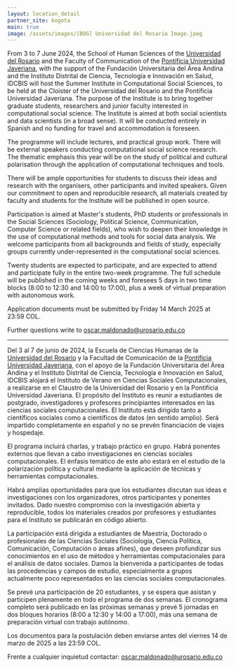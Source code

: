 ```yaml
---
layout: location_detail
partner_site: bogota
main: true
image: /assets/images/[BOG] Universidad del Rosario Image.jpeg
---
```


[//]: # (ORGANIZERS: Update the info to match your location. Add a site image to /assets/images/ and update the placeholder URL above to match it. See _data/2025/Bogotá for yml files that control the header content, location info on general sites page, people lists, and sidebar.)

From 3 to 7 June 2024, the School of Human Sciences of the [Universidad del Rosario](https://urosario.edu.co/) and the Faculty of Communication of the [Pontificia Universidad Javeriana](https://www.javeriana.edu.co/inicio), with the support of the Fundación Universitaria del Área Andina and the Instituto Distrital de Ciencia, Tecnología e Innovación en Salud, IDCBIS will host the Summer Institute in Computational Social Sciences, to be held at the Cloister of the Universidad del Rosario and the Pontificia Universidad Javeriana. The purpose of the Institute is to bring together graduate students, researchers and junior faculty interested in computational social science. The Institute is aimed at both social scientists and data scientists (in a broad sense). It will be conducted entirely in Spanish and no funding for travel and accommodation is foreseen.

The programme will include lectures, and practical group work. There will be external speakers conducting computational social science research. The thematic emphasis this year will be on the study of political and cultural polarisation through the application of computational techniques and tools.

There will be ample opportunities for students to discuss their ideas and research with the organisers, other participants and invited speakers. Given our commitment to open and reproducible research, all materials created by faculty and students for the Institute will be published in open source.

Participation is aimed at Master's students, PhD students or professionals in the Social Sciences (Sociology, Political Science, Communication, Computer Science or related fields), who wish to deepen their knowledge in the use of computational methods and tools for social data analysis. We welcome participants from all backgrounds and fields of study, especially groups currently under-represented in the computational social sciences.

Twenty students are expected to participate, and are expected to attend and participate fully in the entire two-week programme. The full schedule will be published in the coming weeks and foresees 5 days in two time blocks (8:00 to 12:30 and 14:00 to 17:00), plus a week of virtual preparation with autonomous work.

Application documents must be submitted by Friday 14 March 2025 at 23:59 COL.

Further questions write to [oscar.maldonado@urosario.edu.co](mailto:oscar.maldonado@urosario.edu.co)

---

Del 3 al 7 de junio de 2024, la Escuela de Ciencias Humanas de la [Universidad del Rosario](https://urosario.edu.co/) y la Facultad de Comunicación de la [Pontificia Universidad Javeriana](https://www.javeriana.edu.co/inicio), con el apoyo de la Fundación Universitaria del Área Andina y el Instituto Distrital de Ciencia, Tecnología e Innovación en Salud, IDCBIS alojará el Instituto de Verano en Ciencias Sociales Computacionales, a realizarse en el Claustro de la Universidad del Rosario y en la Pontificia Universidad Javeriana. El propósito del Instituto es reunir a estudiantes de postgrado, investigadores y profesores principiantes interesados en las ciencias sociales computacionales. El Instituto está dirigido tanto a científicos sociales como a científicos de datos (en sentido amplio). Será impartido completamente en español y no se prevén financiación de viajes y hospedaje.

El programa incluirá charlas, y trabajo práctico en grupo. Habrá ponentes externos que llevan a cabo investigaciones en ciencias sociales computacionales. El énfasis temático de este año estará en el estudio de la polarización política y cultural mediante la aplicación de técnicas y herramientas computacionales.

Habrá amplias oportunidades para que los estudiantes discutan sus ideas e investigaciones con los organizadores, otros participantes y ponentes invitados. Dado nuestro compromiso con la investigación abierta y reproducible, todos los materiales creados por profesores y estudiantes para el Instituto se publicarán en código abierto.

La participación está dirigida a estudiantes de Maestría, Doctorado o profesionales de las Ciencias Sociales (Sociología, Ciencia Política, Comunicación, Computación o áreas afines), que deseen profundizar sus conocimientos en el uso de métodos y herramientas computacionales para el análisis de datos sociales. Damos la bienvenida a participantes de todas las procedencias y campos de estudio, especialmente a grupos actualmente poco representados en las ciencias sociales computacionales. 

Se prevé una participación de 20 estudiantes, y se espera que asistan y participen plenamente en todo el programa de dos semanas. El cronograma completo será publicado en las próximas semanas y prevé 5 jornadas en dos bloques horarios (8:00 a 12:30 y 14:00 a 17:00), más una semana de preparación virtual con trabajo autónomo.

Los documentos para la postulación deben enviarse antes del viernes 14 de marzo de 2025 a las 23:59 COL.

Frente a cualquier inquietud contactar: [oscar.maldonado@urosario.edu.co](mailto:oscar.maldonado@urosario.edu.co)


[//]: # (ORGANIZERS: feel free to add a link to your application materials or your SICSS apply page above.)
